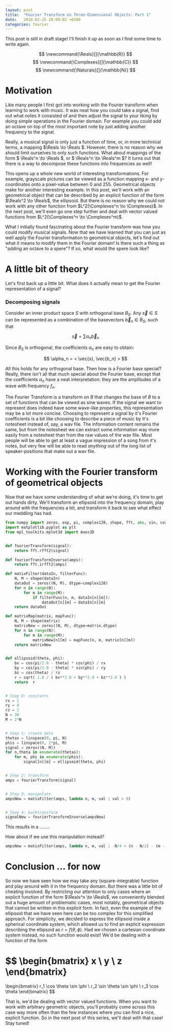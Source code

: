 ```yaml
---
layout: post
title:  "Fourier Transform on Three-Dimensional Objects: Part 1"
date:   2018-02-25 20:09:02 +0100
categories: fourier
---
```


This post is still in draft stage! I'll finish it up as soon as I find some time to write again.

$$ \newcommand{\Reals}[]{\mathbb{R}} $$
$$ \newcommand{\Complexes}[]{\mathbb{C}} $$
$$ \newcommand{\Naturals}[]{\mathbb{N}} $$
# Motivation

Like many people I first got into working with the Fourier transform when learning to work with music. It was neat how you could take a signal, find out what notes it consisted of and then adjust the signal to your liking by doing simple operations in the Fourier domain. For example you could add an octave on top of the most important note by just adding another frequency to the signal.

Really, a musical signal is only just a function of time, or, in more technical terms, a mapping $\Reals \to \Reals $. However, there is no reason why we should limit ourselves to only such functions. What about mappings of the form $ \Reals^n \to \Reals $, or $ \Reals^n \to \Reals^m $? It turns out that there is a way to decompose these functions into frequencies as well!

This opens up a whole new world of interesting transformations. For example, grayscale pictures can be viewed as a function mapping x- and y-coordinates onto a pixel-value between 0 and 255. Geometrical objects make for another interesting example. In this post, we'll work with an geometrical object that can be described by an explicit function of the form $\Reals^2 \to \Reals$, the ellipsoid. But there is no reason why we could not work with any other  function from $L^2(\Complexes^n \to \Complexes)$. In the next post, we'll even go one step further and deal with vector valued functions from $L^2(\Complexes^n \to \Complexes^m)$.

What I initially found fascinating about the Fourier transform was how you could modify musical signals. Now that we have learned that you can just as well apply the Fourier transformation to geometrical objects, let's find out what it means to modify them in the Fourier domain! Is there such a thing as "adding an octave to a spere"? If so, what would the spere look like?


# A little bit of theory

Let's first back up a little bit. What does it actually mean to get the Fourier representation of a signal?

### Decomposing signals

Consider an inner product space $S$ with orthogonal base $B_S$. Any $\vec{s} \in S$ can be represented as a combination of the basevectors $\vec{b}_n \in B_S$, such that

$$\vec{s} = \sum \alpha_n \vec{b}_n $$

Since $B_S$ is orthogonal, the coefficients $\alpha_n$ are easy to obtain:

$$ \alpha_n = < \vec{s}, \vec{b_n} > $$

All this holds for any orthogonal base. Then how is a Fourier base special? Really, there isn't all that much special about the Fourier base, except that the coefficients $\alpha_n$ have a neat interpretation: they are the amplitudes of a wave with frequency $f_n$.

The Fourier Transform is a transform on $B$ that changes the base of $B$ to a set of functions that can be viewed as sine waves. If the signal we want to represent does indeed have some wave-like properties, this representation may be a lot more concise. Choosing to represent a signal by it's Fourier coefficients is a bit like choosing to describe a piece of music by it's notesheet instead of, say, a wav file. The information content remains the same, but from the notesheet we can extract some information way more easily from a notesheet than from the raw values of the wav file. Most people will be able to get at least a vague impression of a song from it's notes, but very few will be able to read *anything* out of the long list of speaker-positions that make out a wav file.


<!--
### Different Fourier bases for different spaces

So when we do a Fourier transformation, all we do is find out the values of the amplitudes $\alpha_n$. Now it is important to understand that for different kinds of vectors there are different kinds of Fourier bases. Usually one first gets introduced to the space of periodic signals $\\{ \vec{s}_x \| ... \\}$. In this space, the Fourier base vectors have the form:

$$ ... $$

And the frequency associated with the amplitude $\alpha_n$ is

$$ f_n = ... $$

Here is a plot of some of these base functions.

...

The next interesting case is the space of signals $\\{ \vec{s}_{x, y} \| ... \\}$. In the example of the grayscale-image from earlier, we mapped coordinates $x, y$ to a grayscale-value. Here, we can use the base vectors

$$ ... $$

The frequency associated with ....
Finally, lets revisit the example of the ellipsoid-function from the introduction. Contrary to the case of the grayscale image, where we mapped coordinates to a value, now we'll map parameters to coordinates. Consequently, our base will consist of functions mapping .... .

This may be confusing in a way: both in the case of the grayscale image and in the case of the ellipsoid our Fourier amplitudes have only two dimensions! How is this possible when an image is clearly two-dimensional, whereas an ellipsoid has three dimensions? Well, what determines the dimensionality of the Fourier amplitudes is the *domain* of the function, not its range. In the case of the image, the x- and y-coordinates are important for the dimensionality of the amplitudes, not the grayscale-value. In the case of the ellipsoid, the parameters $\theta$ and $\phi$ matter for the dimensionality of the amplitudes, not the coordinates that the ellipsoid-function yields. It just so happend that the ellipsoid can be parameterized with two parameters, but there are other geometric objects that require less, or more, parameters. These functions, however, would make out part of different vector spaces and as such have their own Fourier bases.  
-->

# Working with the Fourier transform of geometrical objects

Now that we have some understanding of what we're doing, it's time to get out hands dirty. We'll transform an ellipsoid into the frequency domain, play around with the frequencies a bit, and transform it back to see what effect our meddling has had.



```python
from numpy import zeros, exp, pi, complex128, shape, fft, abs, sin, cos, arange, log, linspace, sqrt
import matplotlib.pyplot as plt
from mpl_toolkits.mplot3d import Axes3D


def fourierTransform(signal):
    return fft.rfft2(signal)

def fourierTransformInverse(amps):
    return fft.irfft2(amps)

def matixFilter(dataIn, filterFunc):
    N, M = shape(dataIn)
    dataOut = zeros((N, M), dtype=complex128)
    for n in range(N):
        for m in range(M):
            if filterFunc(n, m, dataIn[n][m]):
                dataOut[n][m] = dataIn[n][m]
    return dataOut

def matrixMap(matrix, mapFunc):
    N, M = shape(matrix)
    matrixNew = zeros((N, M), dtype=matrix.dtype)
    for n in range(N):
        for m in range(M):
            matrixNew[n][m] = mapFunc(n, m, matrix[n][m])
    return matrixNew


def ellipsoid(theta, phi):
    bx = cos(pi/2.0 - theta) * cos(phi) / rx
    by = cos(pi/2.0 - theta) * sin(phi) / ry
    bz = cos(theta) / rz
    r = sqrt( 1.0 / ( bx**2.0 + by**2.0 + bz**2.0 ) )
    return  r


# Step 0: constants
rx = 1
ry = 4
rz = 1
N = 30
M = 2*N


# Step 1: create data
thetas = linspace(0, pi, N)
phis = linspace(0, 2*pi, M)
signal = zeros((N, M))
for n,theta in enumerate(thetas):
    for m, phi in enumerate(phis):
        signal[n][m] = ellipsoid(theta, phi)


# Step 2: transform
amps = fourierTransform(signal)


# Step 3: manipulate
ampsNew = matixFilter(amps, lambda n, m, val : val > 0)


# Step 4: backtransform
signalNew = fourierTransformInverse(ampsNew)

```

This results in a ........



How about if we use this manipulation instead?
```python
ampsNew = matixFilter(amps, lambda n, m, val : -N/4 < (n - N/2) - (m - M/4) < N/4 )
```


# Conclusion ... for now

So now we have seen how we may take any (square-integrable) function and play around with it in the frequency domain. But there was a little bit of cheating involved. By restricting our attention to only cases where an explicit function of the form $\Reals^n \to \Reals$, we conveniently blended out a huge amount of problematic cases, most notably, geometrical objects that cannot be written in this explicit form. In fact, even the example of the ellipsoid that we have seen here can be too complex for this simplified approach. For simplicity, we decided to express the ellipsoid inside a spherical coordinate system, which allowed us to find an explicit expression describing the ellipsoid as $r = f(\theta, \phi)$. Had we chosen a cartesian coordinate system instead, no such function would exist! We'd be dealing with a function of the form

$$
\begin{bmatrix}
x \\
y \\
z
\end{bmatrix}
=
\begin{bmatrix}
r_1 \cos \theta \sin \phi \\
r_2 \sin \theta \sin \phi \\
r_3 \cos \theta
\end{bmatrix}
$$

That is, we'd be dealing with vector valued functions. When you want to work with arbitrary geometric objects, you'll probably come across this case way more often than the few instances where you can find a nice, explicit function. So in the next post of this series, we'll deal with that case! Stay tuned!
